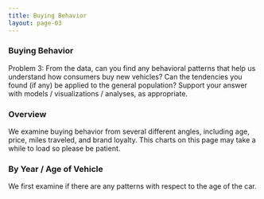 ```yaml
---
title: Buying Behavior
layout: page-03
---
```


### Buying Behavior

Problem 3: From the data, can you find any behavioral patterns that help us understand how consumers buy new vehicles?  Can the tendencies you found (if any) be applied to the general population?  Support your answer with models / visualizations / analyses, as appropriate.

### Overview

We examine buying behavior from several different angles, including age, price, miles traveled, and brand loyalty. This charts on this page may take a while to load so please be patient. 

### By Year / Age of Vehicle

We first examine if there are any patterns with respect to the age of the car. 

<div class="chart" id="year-bar-chart"></div>
<div class="chart" id="age-map"></div>
<div class="chart" id="odometer-bar-chart"></div>
<div class="chart" id="odom-map"></div>
<div class="chart" id="price-bar-chart"></div>
<div class="chart" id="msrp-map"></div>
<div class="chart" id="loyalty-bar-chart"></div>

